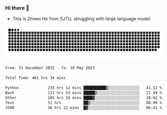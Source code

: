 ### Hi there 👋

- This is Zhiwei He from SJTU, struggling with large language model.

![](https://raw.githubusercontent.com/zwhe99/zwhe99/main/assets/github-contribution-grid-snake.svg)

<!--START_SECTION:waka-->

```text
From: 31 December 2022 - To: 18 May 2023

Total Time: 461 hrs 34 mins

Python             233 hrs 12 mins ██████████▒░░░░░░░░░░░░░░   41.12 %
Bash               121 hrs 53 mins █████▒░░░░░░░░░░░░░░░░░░░   21.49 %
Other              105 hrs 34 mins ████▓░░░░░░░░░░░░░░░░░░░░   18.62 %
Text               51 hrs          ██▒░░░░░░░░░░░░░░░░░░░░░░   08.99 %
JSON               36 hrs 22 mins  █▓░░░░░░░░░░░░░░░░░░░░░░░   06.41 %
```

<!--END_SECTION:waka-->
